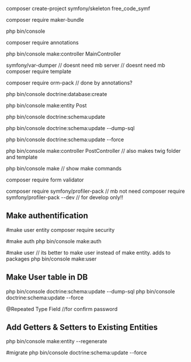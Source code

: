 composer create-project symfony/skeleton free_code_symf

composer require maker-bundle

php bin/console

composer require annotations

php bin/console make:controller MainController

symfony/var-dumper // doesnt need mb
server // doesnt need mb
composer require template

composer require orm-pack // done by annotations?

php bin/console doctrine:database:create

php bin/console make:entity Post

php bin/console doctrine:schema:update

php bin/console doctrine:schema:update --dump-sql

php bin/console doctrine:schema:update --force

php bin/console make:controller PostController
// also makes twig folder and template

php bin/console make // show make commands

composer require form validator

composer require symfony/profiler-pack // mb not need
composer require symfony/profiler-pack --dev // for develop only!!

## Make authentification
#make user entity
composer require security

#make auth
php bin/console make:auth

#make user // its better to make user instead of make entity. adds to packages
php bin/console make:user  

## Make User table in DB
php bin/console doctrine:schema:update --dump-sql
php bin/console doctrine:schema:update --force

@Repeated Type Field //for confirm password

## Add Getters & Setters to Existing Entities
php bin/console make:entity --regenerate

#migrate
php bin/console doctrine:schema:update --force